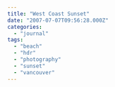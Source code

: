 ```yaml
---
title: "West Coast Sunset"
date: "2007-07-07T09:56:28.000Z"
categories: 
  - "journal"
tags: 
  - "beach"
  - "hdr"
  - "photography"
  - "sunset"
  - "vancouver"
---
```



